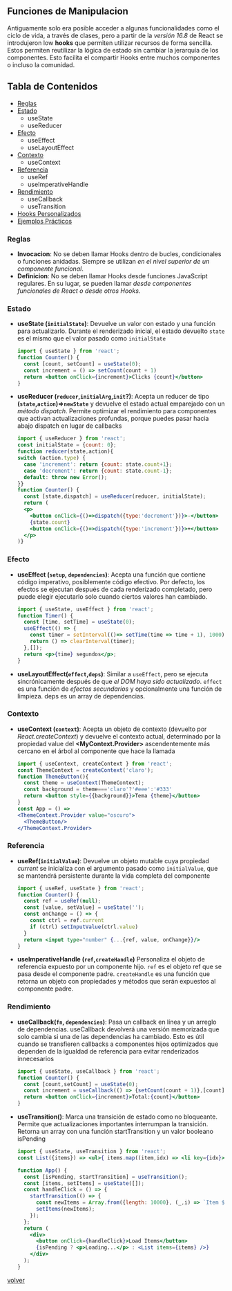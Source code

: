 ## Funciones de Manipulacion

Antiguamente solo era posible acceder a algunas funcionalidades como el ciclo de vida, a través de clases, pero a partir de la _versión 16.8_ de React se introdujeron low __hooks__ que permiten utilizar recursos de forma sencilla. Estos permiten reutilizar la lógica de estado sin cambiar la jerarquía de los componentes. Esto facilita el compartir Hooks entre muchos componentes o incluso la comunidad.

## Tabla de Contenidos
* [Reglas](#reglas)
* [Estado](#Estado)
  * useState
  * useReducer
* [Efecto](#Efecto)
  * useEffect
  * useLayoutEffect
* [Contexto](#Contexto)
  * useContext
* [Referencia](#Referencia)
  * useRef
  * useImperativeHandle
* [Rendimiento](#Rendimiento)
  * useCallback
  * useTransition
* [Hooks Personalizados](#hooks-personalizados)
* [Ejemplos Prácticos](#ejemplos-prácticos)

### Reglas

* __Invocacion__: No se deben llamar Hooks dentro de bucles, condicionales o funciones anidadas. Siempre se utilizan _en el nivel superior de un componente funcional_.
* __Definicion__: No se deben llamar Hooks desde funciones JavaScript regulares. En su lugar, se pueden llamar _desde componentes funcionales de React o desde otros Hooks_.

### Estado

* __useState (`initialState`)__: Devuelve un valor con estado y una función para actualizarlo. Durante el renderizado inicial, el estado devuelto `state` es el mismo que el valor pasado como `initialState`
  ```jsx
  import { useState } from 'react';
  function Counter() {
    const [count, setCount] = useState(0);
    const increment = () => setCount(count + 1)
    return <button onClick={increment}>Clicks {count}</button>
  }
  ```
* __useReducer (`reducer`,`initialArg`,`init`?)__: Acepta un reducer de tipo __(`state`,`action`)=>`newState`__ y devuelve el estado actual emparejado con un _método dispatch_. Permite optimizar el rendimiento para componentes que activan actualizaciones profundas, porque puedes pasar hacia abajo dispatch en lugar de callbacks
  ```jsx
  import { useReducer } from 'react';
  const initialState = {count: 0};
  function reducer(state,action){
  switch (action.type) {
    case 'increment': return {count: state.count+1};
    case 'decrement': return {count: state.count-1};
    default: throw new Error();
  }}
  function Counter() {
    const [state,dispatch] = useReducer(reducer, initialState);
    return (
    <p>
      <button onClick={()=>dispatch({type:'decrement'})}>-</button>
      {state.count}
      <button onClick={()=>dispatch({type:'increment'})}>+</button>
    </p>
  )}
  ```

### Efecto

* __useEffect (`setup`, `dependencies`)__: Acepta una función que contiene código imperativo, posiblemente código efectivo. Por defecto, los efectos se ejecutan después de cada renderizado completado, pero puede elegir ejecutarlo solo cuando ciertos valores han cambiado.
  ```jsx
  import { useState, useEffect } from 'react';
  function Timer() {
    const [time, setTime] = useState(0);
    useEffect(() => {
      const timer = setInterval(()=> setTime(time => time + 1), 1000);
      return () => clearInterval(timer);
    },[]);
    return <p>{time} segundos</p>;
  }
  ```
* __useLayoutEffect(`effect`,`deps`)__: Similar a `useEffect`, pero se ejecuta sincrónicamente después de que _el DOM haya sido actualizado_. `effect` es una función de _efectos secundarios_ y opcionalmente una función de limpieza. deps es un array de dependencias.

### Contexto

* __useContext (`context`)__: Acepta un objeto de contexto (devuelto por _React.createContext_) y devuelve el contexto actual, determinado por la propiedad value del __<MyContext.Provider>__ ascendentemente más cercano en el árbol al componente que hace la llamada
  ```jsx
  import { useContext, createContext } from 'react';
  const ThemeContext = createContext('claro');
  function ThemeButton(){
    const theme = useContext(ThemeContext);
    const background = theme==='claro'?'#eee':'#333'
    return <button style={{background}}>Tema {theme}</button>
  }
  const App = () =>
  <ThemeContext.Provider value="oscuro">
    <ThemeButton/>
  </ThemeContext.Provider>
  ```

### Referencia

* __useRef(`initialValue`)__: Devuelve un objeto mutable cuya propiedad _current_ se inicializa con el argumento pasado como `initialValue`, que se mantendrá persistente durante la vida completa del componente
  ```jsx
  import { useRef, useState } from 'react';
  function Counter() {
    const ref = useRef(null);
    const [value, setValue] = useState('');
    const onChange = () => {
      const ctrl = ref.current
      if (ctrl) setInputValue(ctrl.value)
    }
    return <input type="number" {...{ref, value, onChange}}/>
  }
  ```
* __useImperativeHandle	(`ref`,`createHandle`)__	Personaliza el objeto de referencia expuesto por un componente hijo. `ref` es el objeto ref que se pasa desde el componente padre. `createHandle` es una función que retorna un objeto con propiedades y métodos que serán expuestos al componente padre.

### Rendimiento

* __useCallback(`fn`, `dependencies`)__: Pasa un callback en línea y un arreglo de dependencias. useCallback devolverá una versión memorizada que solo cambia si una de las dependencias ha cambiado. Esto es útil cuando se transfieren callbacks a componentes hijos optimizados que dependen de la igualdad de referencia para evitar renderizados innecesarios
  ```jsx
  import { useState, useCallback } from 'react';
  function Counter() {
    const [count,setCount] = useState(0);
    const increment = useCallback(() => {setCount(count + 1)},[count]);
    return <button onClick={increment}>Total:{count}</button>
  }
  ```
* __useTransition()__: Marca una transición de estado como no bloqueante. Permite que actualizaciones importantes interrumpan la transición. Retorna un array con una función startTransition y un valor booleano isPending
  ```jsx
  import { useState, useTransition } from 'react';
  const List({items}) => <ul>{ items.map((item,idx) => <li key={idx}>{item}</li>) }</ul>

  function App() {
    const [isPending, startTransition] = useTransition();
    const [items, setItems] = useState([]);
    const handleClick = () => {
      startTransition(() => {
        const newItems = Array.from({length: 10000}, (_,i) => `Item ${i}`);
        setItems(newItems);
      });
    };
    return (
      <div>
        <button onClick={handleClick}>Load Items</button>
        {isPending ? <p>Loading...</p> : <List items={items} />}
      </div>
    );
  }
  ```

[volver](../readme.md)